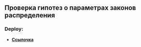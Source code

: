 ## Проверка гипотез о параметрах законов распределения

### Deploy:

- **[Ссылочка](https://nac3yadjcs27e5hhanwbvr.streamlit.app/)**
